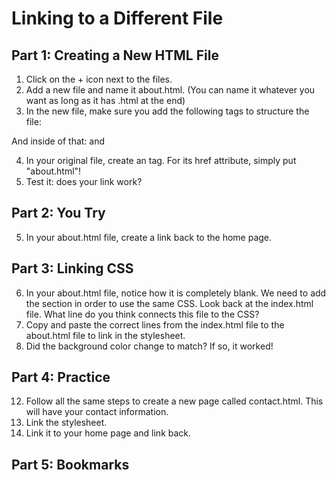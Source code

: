 # Linking to a Different File

## Part 1: Creating a New HTML File
1. Click on the + icon next to the files.
2. Add a new file and name it about.html. (You can name it whatever you want as long as it has .html at the end)
3. In the new file, make sure you add the following tags to structure the file:

<!DOCTYPE html>
<html> </html>
And inside of that:
<head> </head> and <body> </body>

4. In your original file, create an <a> tag. For its href attribute, simply put "about.html"!
5. Test it: does your link work?

## Part 2: You Try
5. In your about.html file, create a link back to the home page.

## Part 3: Linking CSS
6. In your about.html file, notice how it is completely blank. We need to add the <head> section in order to use the same CSS. Look back at the index.html file. What line do you think connects this file to the CSS?
7. Copy and paste the correct lines from the index.html file to the about.html file to link in the stylesheet.
8. Did the background color change to match? If so, it worked!

## Part 4: Practice
12. Follow all the same steps to create a new page called contact.html. This will have your contact information.
13. Link the stylesheet.
14. Link it to your home page and link back.

## Part 5: Bookmarks

